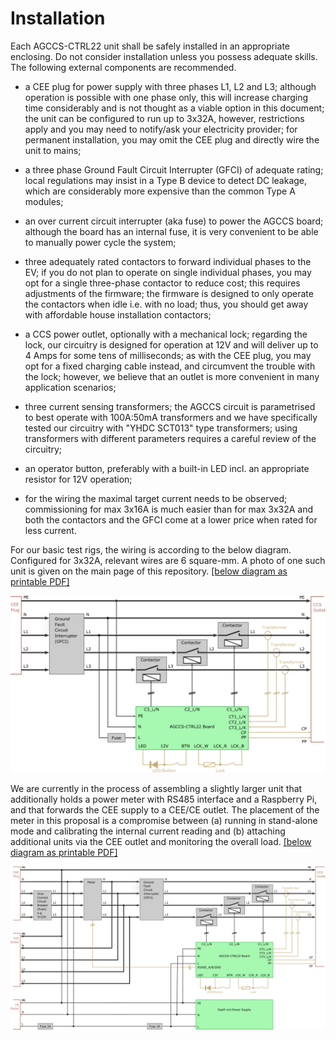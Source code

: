 # Installation

Each AGCCS-CTRL22 unit shall be safely installed in an appropriate enclosing. Do not consider installation unless you possess adequate skills. The following external components are recommended.

- a CEE plug for power supply with three phases L1, L2 and L3; although operation is possible with one phase only, this will increase charging time considerably and is not thought as a viable option in this document; the unit can be configured to run up to 3x32A, however, restrictions apply and you may need to notify/ask your electricity provider; for permanent installation, you may omit the CEE plug and directly wire the unit to mains;

- a three phase Ground Fault Circuit Interrupter (GFCI) of adequate rating; local regulations may insist in a Type B device to detect DC leakage, which are considerably more expensive than the common Type A modules;

- an over current circuit interrupter (aka fuse) to power the AGCCS board; although the board has an internal fuse, it is very convenient to be able to manually power cycle the system;

- three adequately rated contactors to forward individual phases to the EV; if you do not plan to operate on single individual phases, you may opt for a single three-phase contactor to reduce cost; this requires adjustments of the firmware; the firmware is designed to only operate the contactors  when idle i.e. with no load; thus, you should get away with affordable house installation contactors; 

- a CCS power outlet, optionally with a mechanical lock; regarding the lock, our circuitry is designed for operation at 12V and will deliver up to 4 Amps for some tens of milliseconds; as with the CEE plug, you may opt for a fixed charging cable instead, and circumvent the trouble with the lock; however, we believe that an outlet is more convenient in many application scenarios;

- three current sensing transformers; the AGCCS circuit is parametrised to best operate with 100A:50mA transformers and we have specifically tested our circuitry with "YHDC SCT013" type transformers; using transformers with different parameters requires a careful review of the circuitry;

- an operator button, preferably with a built-in LED incl. an appropriate resistor for 12V operation;

- for the wiring the maximal target current needs to be observed; commissioning for max 3x16A is much easier than for max 3x32A and both the contactors and the GFCI come at a lower price when rated for less current. 

  

For our basic test rigs, the wiring is according to the below diagram. Configured for 3x32A, relevant wires are 6 square-mm. A photo of one such unit is given on the main page of this repository. [[below diagram as printable PDF]](./images/installation.pdf)

![installation](./images/installation.png)



We are currently in the process of assembling a slightly larger unit that additionally holds a power meter with RS485 interface and a Raspberry Pi, and that forwards the CEE supply to a CEE/CE outlet. The placement of the meter in this proposal is a compromise between (a) running in stand-alone mode and calibrating the internal current reading and (b) attaching additional units via the CEE outlet and monitoring the overall load.  [[below diagram as printable PDF]](./images/installationx.pdf)

![installationx](./images/installationx.png)

